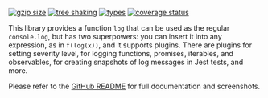 <!-- README for NPM; the one for GitHub is in .github directory. -->

[![gzip size](https://badgen.net/bundlephobia/minzip/1log?color=green)](https://bundlephobia.com/result?p=1log)
[![tree shaking](https://badgen.net/bundlephobia/tree-shaking/1log)](https://bundlephobia.com/result?p=1log)
[![types](https://img.shields.io/npm/types/1log?color=brightgreen)](https://www.npmjs.com/package/1log)
[![coverage status](https://coveralls.io/repos/github/ivan7237d/1log/badge.svg?branch=master)](https://coveralls.io/github/ivan7237d/1log?branch=master)

This library provides a function `log` that can be used as the regular `console.log`, but has two superpowers: you can insert it into any expression, as in `f(log(x))`, and it supports plugins. There are plugins for setting severity level, for logging functions, promises, iterables, and observables, for creating snapshots of log messages in Jest tests, and more.

Please refer to the [GitHub README](https://github.com/ivan7237d/1log#readme) for full documentation and screenshots.
